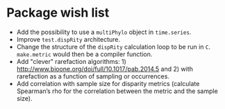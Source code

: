 # Package wish list
* Add the possibility to use a `multiPhylo` object in `time.series`.
* Improve `test.dispRity` architecture.
* Change the structure of the `dispRity` calculation loop to be run in `C`. `make.metric` would then be a compiler function.
* Add "clever" rarefaction algorithms: 1) http://www.bioone.org/doi/full/10.1017/pab.2014.5 and 2) with rarefaction as a function of sampling or occurrences.
* Add correlation with sample size for disparity metrics (calculate Spearman’s rho for the correlation between the metric and the sample size).